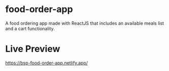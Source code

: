 # food-order-app
A food ordering app made with ReactJS that includes an available meals list and a cart functionality.

# Live Preview
https://bsp-food-order-app.netlify.app/
